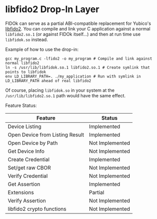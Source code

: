 libfido2 Drop-In Layer
======================

FIDOk can serve as a partial ABI-compatible replacement for Yubico's
[libfido2](https://developers.yubico.com/libfido2/Manuals/). You can compile
and link your C application against a normal `libfido2.so.1` (or against FIDOk itself...)
and then at run time use `libfidok.so` instead.

Example of how to use the drop-in:

```shell
gcc my_program.c -lfido2 -o my_program # Compile and link against normal libfido2
ln -s /usr/lib/libfidok.so.1 libfido2.so.1 # Create symlink that points to libfidok
env LD_LIBRARY_PATH=. ./my_application # Run with symlink in LD_LIBRARY_PATH ahead of real libfido2
```

Of course, placing `libfidok.so` in your system at the `/usr/lib/libfido2.so.1` path
would have the same effect.

Feature Status:

| Feature                         | Status          |
|---------------------------------|-----------------|
| Device Listing                  | Implemented     |
| Open Device from Listing Result | Implemented     |
| Open Device by Path             | Not Implemented |
| Get Device Info                 | Not Implemented |
| Create Credential               | Implemented     |
| Set/get raw CBOR                | Not Implemented |
| Verify Credential               | Not Implemented |
| Get Assertion                   | Implemented     |
| Extensions                      | Partial         |
| Verify Assertion                | Not Implemented |
| libfido2 crypto functions       | Not Implemented |

